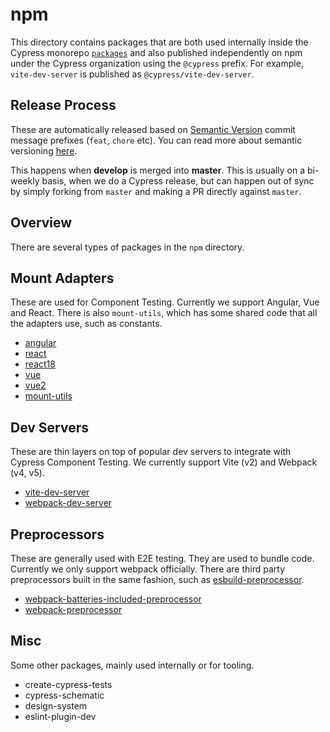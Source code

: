 # npm

This directory contains packages that are both used internally inside the Cypress monorepo [`packages`](../packages) and also published independently on npm under the Cypress organization using the `@cypress` prefix. For example, `vite-dev-server` is published as `@cypress/vite-dev-server`.

## Release Process

These are automatically released based on [Semantic Version](https://semver.org) commit message prefixes (`feat`, `chore` etc). You can read more about semantic versioning [here](https://semver.org).

This happens when **develop** is merged into **master**. This is usually on a bi-weekly basis, when we do a Cypress release, but can happen out of sync by simply forking from `master` and making a PR directly against `master`.

## Overview

There are several types of packages in the `npm` directory.

## Mount Adapters

These are used for Component Testing. Currently we support Angular, Vue and React. There is also `mount-utils`, which has some shared code that all the adapters use, such as constants.

- [angular](./angular)
- [react](./react)
- [react18](./react18)
- [vue](./vue)
- [vue2](./vue2)
- [mount-utils](./mount-utils)

## Dev Servers

These are thin layers on top of popular dev servers to integrate with Cypress Component Testing. We currently support Vite (v2) and Webpack (v4, v5).

- [vite-dev-server](./vite-dev-server)
- [webpack-dev-server](./webpack-dev-server)

## Preprocessors

These are generally used with E2E testing. They are used to bundle code. Currently we only support webpack officially. There are third party preprocessors built in the same fashion, such as [esbuild-preprocessor](https://github.com/bahmutov/cypress-esbuild-preprocessor).

- [webpack-batteries-included-preprocessor](./webpack-batteries-included-preprocessor)
- [webpack-preprocessor](./webpack-preprocessor)


## Misc

Some other packages, mainly used internally or for tooling.

- create-cypress-tests
- cypress-schematic
- design-system
- eslint-plugin-dev
